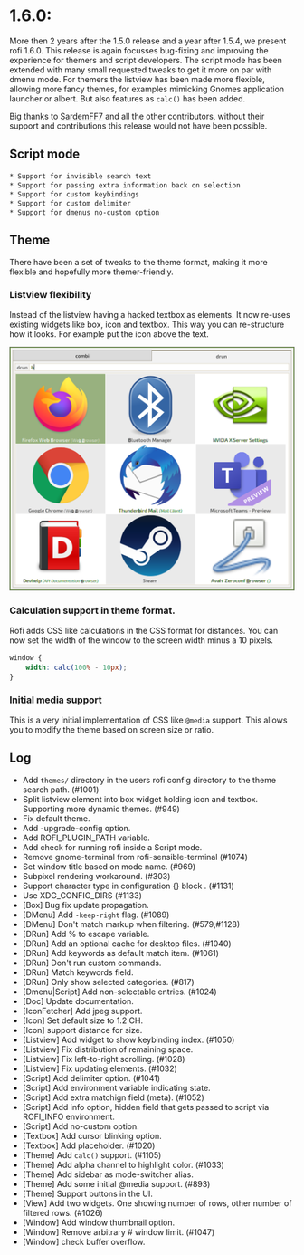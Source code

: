 # 1.6.0: 

More then 2 years after the 1.5.0 release and a year after 1.5.4, we present rofi 1.6.0. This release
is again focusses bug-fixing and improving the experience for themers and
script developers. The script mode has been extended with many small requested tweaks to get it more
on par with dmenu mode. For themers the listview has been made more flexible, allowing more fancy themes, 
for examples mimicking Gnomes application launcher or albert. But also features as `calc()` has been
added.


Big thanks to [SardemFF7](https://www.sardemff7.net/) and all the other
contributors, without their support and contributions this release would not
have been possible.


## Script mode


    * Support for invisible search text
    * Support for passing extra information back on selection
    * Support for custom keybindings
    * Support for custom delimiter
    * Support for dmenus no-custom option




## Theme

There have been a set of tweaks to the theme format, making it more flexible and hopefully more themer-friendly.


### Listview flexibility

Instead of the listview having a hacked textbox as elements. It now re-uses existing widgets like box, icon and textbox.
This way you can re-structure how it looks. For example put the icon above the text.


![Icons](./icons.png)


### Calculation support in theme format.

Rofi adds CSS like calculations in the CSS format for distances. 
You can now set the width of the window to the screen width minus a 10 pixels.

```css
window {
    width: calc(100% - 10px);
}
```

### Initial media support

This is a very initial implementation of CSS like `@media` support. This allows you to modify the theme
based on screen size or ratio.


##  Log

* Add `themes/` directory in the users rofi config directory to the theme search path. (#1001)
* Split listview element into box widget holding icon and textbox. Supporting more dynamic themes. (#949)
* Fix default theme.
* Add -upgrade-config option.
* Add ROFI_PLUGIN_PATH variable.
* Add check for running rofi inside a Script mode.
* Remove gnome-terminal from rofi-sensible-terminal (#1074)
* Set window title based on mode name. (#969)
* Subpixel rendering workaround. (#303)
* Support character type in configuration {} block . (#1131)
* Use XDG_CONFIG_DIRS (#1133)
* [Box] Bug fix update propagation.
* [DMenu] Add `-keep-right` flag. (#1089)
* [DMenu] Don't match markup when filtering. (#579,#1128)
* [DRun] Add % to escape variable.
* [DRun] Add an optional cache for desktop files. (#1040)
* [DRun] Add keywords as default match item. (#1061)
* [DRun] Don't run custom commands.
* [DRun] Match keywords field.
* [DRun] Only show selected categories. (#817)
* [Dmenu|Script] Add non-selectable entries. (#1024)
* [Doc] Update documentation.
* [IconFetcher] Add jpeg support.
* [Icon] Set default size to 1.2 CH.
* [Icon] support distance for size.
* [Listview] Add widget to show keybinding index. (#1050)
* [Listview] Fix distribution of remaining space.
* [Listview] Fix left-to-right scrolling. (#1028)
* [Listview] Fix updating elements. (#1032)
* [Script] Add delimiter option. (#1041)
* [Script] Add environment variable indicating state.
* [Script] Add extra matchign field (meta). (#1052)
* [Script] Add info option, hidden field that gets passed to script via ROFI_INFO environment.
* [Script] Add no-custom option.
* [Textbox] Add cursor blinking option.
* [Textbox] Add placeholder. (#1020)
* [Theme] Add `calc()` support. (#1105)
* [Theme] Add alpha channel to highlight color. (#1033)
* [Theme] Add sidebar as mode-switcher alias.
* [Theme] Add some initial @media support. (#893)
* [Theme] Support buttons in the UI.
* [View] Add two widgets. One showing number of rows, other number of filtered rows. (#1026)
* [Window] Add window thumbnail option.
* [Window] Remove arbitrary # window limit. (#1047)
* [Window] check buffer overflow.

